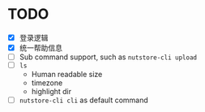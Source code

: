 # TODO

- [x] 登录逻辑
- [x] 统一帮助信息
- [ ] Sub command support, such as `nutstore-cli upload `
- [ ] `ls`
    * Human readable size
    * timezone
    * highlight dir
- [ ] `nutstore-cli cli` as default command
